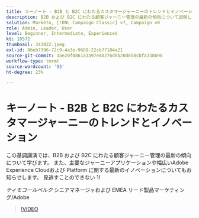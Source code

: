 ```yaml
---
title: キーノート - B2B と B2C にわたるカスタマージャーニーのトレンドとイノベーション
description: B2B および B2C にわたる顧客ジャーニー管理の最新の傾向について説明します
solution: Marketo, [!DNL Campaign Classic] v7, Campaign v8
role: Admin, Leader, User
level: Beginner, Intermediate, Experienced
kt: 10572
thumbnail: 343822.jpeg
exl-id: 86eb7396-72c9-4a3e-9689-22cb77184a21
source-git-commit: 3ae20f0861a3a97e40276d8b20d858cbfa238698
workflow-type: tm+mt
source-wordcount: '93'
ht-degree: 23%

---
```


# キーノート - B2B と B2C にわたるカスタマージャーニーのトレンドとイノベーション

この基調講演では、B2B および B2C にわたる顧客ジャーニー管理の最新の傾向について学びます。 また、主要なジャーニーアプリケーションや幅広いAdobe Experience Cloudおよび Platform に関する最新のイノベーションについてもお知らせします。 見逃すことのできない 1!

*ティモコールベルク* シニアマネージャおよび EMEA リード製品マーケティング/Adobe

>[!VIDEO](https://video.tv.adobe.com/v/343822/?quality=12&learn=on)
